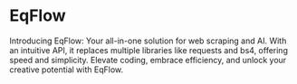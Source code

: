 # EqFlow
Introducing EqFlow: Your all-in-one solution for web scraping and AI. With an intuitive API, it replaces multiple libraries like requests and bs4, offering speed and simplicity. Elevate coding, embrace efficiency, and unlock your creative potential with EqFlow.
